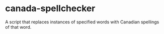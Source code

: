# canada-spellchecker
A script that replaces instances of specified words with Canadian spellings of that word. 

